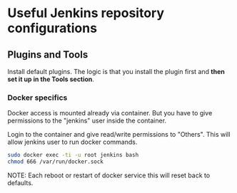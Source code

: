 # Useful Jenkins repository configurations

## Plugins and Tools

Install default plugins. The logic is that you install the plugin first and **then set it up in the Tools section**.

### Docker specifics
Docker access is mounted already via container. But you have to give permissions to the "jenkins" user inside the container.

Login to the container and give read/write permissions to "Others". This will allow jenkins user to run docker commands.

```bash
sudo docker exec -ti -u root jenkins bash
chmod 666 /var/run/docker.sock
```

NOTE: Each reboot or restart of docker service this will reset back to defaults.